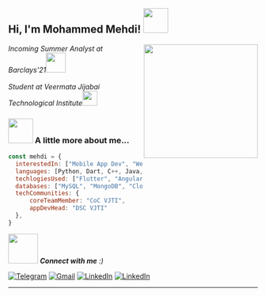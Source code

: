
<h2> Hi, I'm Mohammed Mehdi! <img src="https://media.giphy.com/media/iJUhSOR9agCiXPFBqu/giphy.gif" width="50"></h2>
<img align='right' src="https://media.giphy.com/media/cID9NShVKKjHs5ygCP/giphy.gif" width="230">
<p><em>Incoming Summer Analyst at Barclays'21<img src="https://1000logos.net/wp-content/uploads/2016/10/Barclays-logo.png" width="40"></br><br/>
Student at Veermata Jijabai Technological Institute</a><img src="https://media.giphy.com/media/kc5KiPcBjdYxdJ6Jrt/giphy.gif" width="30"> 
</em></p>




### <img src="https://media.giphy.com/media/VgCDAzcKvsR6OM0uWg/giphy.gif" width="50"> A little more about me...  

```javascript
const mehdi = {
  interestedIn: ["Mobile App Dev", "Web Dev", "ML"],
  languages: [Python, Dart, C++, Java, Javascript, Typescript, HTML, CSS],
  techlogiesUsed: ["Flutter", "Angular", "NodeJS"],
  databases: ["MySQL", "MongoDB", "Cloud Firestore"],
  techCommunities: {
	  coreTeamMember: "CoC VJTI",
	  appDevHead: "DSC VJTI"
  },
}
```

<img src="https://media.giphy.com/media/LnQjpWaON8nhr21vNW/giphy.gif" width="60"> <em><b>Connect with me</b> :)</em>

[![Telegram](https://img.shields.io/badge/-TELEGRAM-2CA5E0?style=for-the-badge&logo=telegram&logoColor=white)](https://t.me/mehdipatel) [![Gmail](https://img.shields.io/badge/-GMAIL-D14836?style=for-the-badge&logo=gmail&logoColor=white)](mailto:mehdi.patel@gmail.com) [![LinkedIn](https://img.shields.io/badge/-LINKEDIN-0077B5?style=for-the-badge&logo=linkedin&logoColor=white)](https://www.linkedin.com/in/moahmmedmehdi/) [![LinkedIn](https://img.shields.io/badge/Instagram-E4405F?style=for-the-badge&logo=instagram&logoColor=white)](https://www.instagram.com/mehdi.patel/)

---
